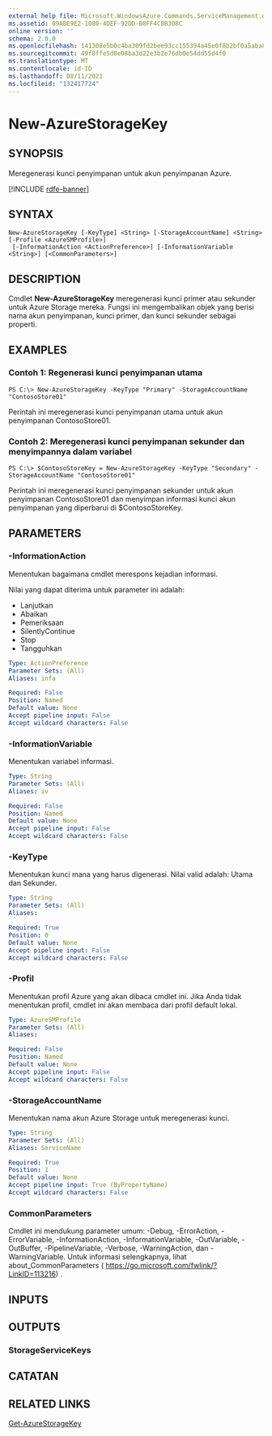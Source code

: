 ```yaml
---
external help file: Microsoft.WindowsAzure.Commands.ServiceManagement.dll-Help.xml
ms.assetid: 09ABE9E2-1080-4DEF-92DD-B8FF4C8B308C
online version: ''
schema: 2.0.0
ms.openlocfilehash: 141308e5b0c4ba309fd2bee93cc155394a45e0f8b2bf0a5aba823e7988867820
ms.sourcegitcommit: 49f8ffe5d8e08ba3d22e3b2e76db0e54dd55d4f0
ms.translationtype: MT
ms.contentlocale: id-ID
ms.lasthandoff: 08/11/2021
ms.locfileid: "132417724"
---
```

# New-AzureStorageKey

## SYNOPSIS
Meregenerasi kunci penyimpanan untuk akun penyimpanan Azure.

[!INCLUDE [rdfe-banner](../../includes/rdfe-banner.md)]

## SYNTAX

```
New-AzureStorageKey [-KeyType] <String> [-StorageAccountName] <String> [-Profile <AzureSMProfile>]
 [-InformationAction <ActionPreference>] [-InformationVariable <String>] [<CommonParameters>]
```

## DESCRIPTION
Cmdlet **New-AzureStorageKey** meregenerasi kunci primer atau sekunder untuk Azure Storage mereka.
Fungsi ini mengembalikan objek yang berisi nama akun penyimpanan, kunci primer, dan kunci sekunder sebagai properti.

## EXAMPLES

### Contoh 1: Regenerasi kunci penyimpanan utama
```
PS C:\> New-AzureStorageKey -KeyType "Primary" -StorageAccountName "ContosoStore01"
```

Perintah ini meregenerasi kunci penyimpanan utama untuk akun penyimpanan ContosoStore01.

### Contoh 2: Meregenerasi kunci penyimpanan sekunder dan menyimpannya dalam variabel
```
PS C:\> $ContosoStoreKey = New-AzureStorageKey -KeyType "Secondary" -StorageAccountName "ContosoStore01"
```

Perintah ini meregenerasi kunci penyimpanan sekunder untuk akun penyimpanan ContosoStore01 dan menyimpan informasi kunci akun penyimpanan yang diperbarui di $ContosoStoreKey.

## PARAMETERS

### -InformationAction
Menentukan bagaimana cmdlet merespons kejadian informasi.

Nilai yang dapat diterima untuk parameter ini adalah:

- Lanjutkan
- Abaikan
- Pemeriksaan
- SilentlyContinue
- Stop
- Tangguhkan

```yaml
Type: ActionPreference
Parameter Sets: (All)
Aliases: infa

Required: False
Position: Named
Default value: None
Accept pipeline input: False
Accept wildcard characters: False
```

### -InformationVariable
Menentukan variabel informasi.

```yaml
Type: String
Parameter Sets: (All)
Aliases: iv

Required: False
Position: Named
Default value: None
Accept pipeline input: False
Accept wildcard characters: False
```

### -KeyType
Menentukan kunci mana yang harus digenerasi.
Nilai valid adalah: Utama dan Sekunder.

```yaml
Type: String
Parameter Sets: (All)
Aliases: 

Required: True
Position: 0
Default value: None
Accept pipeline input: False
Accept wildcard characters: False
```

### -Profil
Menentukan profil Azure yang akan dibaca cmdlet ini.
Jika Anda tidak menentukan profil, cmdlet ini akan membaca dari profil default lokal.

```yaml
Type: AzureSMProfile
Parameter Sets: (All)
Aliases: 

Required: False
Position: Named
Default value: None
Accept pipeline input: False
Accept wildcard characters: False
```

### -StorageAccountName
Menentukan nama akun Azure Storage untuk meregenerasi kunci.

```yaml
Type: String
Parameter Sets: (All)
Aliases: ServiceName

Required: True
Position: 1
Default value: None
Accept pipeline input: True (ByPropertyName)
Accept wildcard characters: False
```

### CommonParameters
Cmdlet ini mendukung parameter umum: -Debug, -ErrorAction, -ErrorVariable, -InformationAction, -InformationVariable, -OutVariable, -OutBuffer, -PipelineVariable, -Verbose, -WarningAction, dan -WarningVariable. Untuk informasi selengkapnya, lihat about_CommonParameters ( https://go.microsoft.com/fwlink/?LinkID=113216) .

## INPUTS

## OUTPUTS

### StorageServiceKeys

## CATATAN

## RELATED LINKS

[Get-AzureStorageKey](./Get-AzureStorageKey.md)


